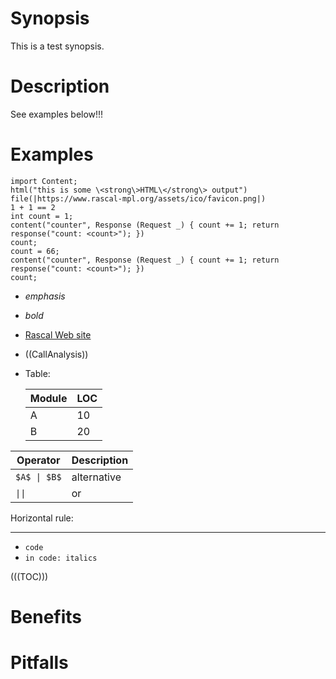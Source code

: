 # Synopsis
This is a test synopsis.
 
# Description
See examples below!!!

# Examples 
 
```rascal-shell
import Content; 
html("this is some \<strong\>HTML\</strong\> output")
file(|https://www.rascal-mpl.org/assets/ico/favicon.png|)
1 + 1 == 2
int count = 1;
content("counter", Response (Request _) { count += 1; return response("count: <count>"); })
count;
count = 66;
content("counter", Response (Request _) { count += 1; return response("count: <count>"); })
count;
```

* _emphasis_
* *bold*
* [Rascal Web site](http:///rascal-mpl.org)
* ((CallAnalysis)) 
* Table:

  | Module | LOC |
  |--------|-----|
  | A      | 10 |
  | B      | 20 |
   
  
| Operator    | Description |
|------------|------------|
| `$A$ \| $B$` | alternative |
| `\|\|`       | or          |
   
Horizontal rule:

---

* `code`
* `in code: italics`

(((TOC)))

# Benefits

# Pitfalls
